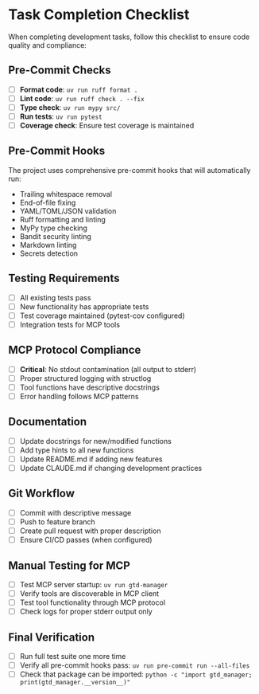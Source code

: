 # Task Completion Checklist

When completing development tasks, follow this checklist to ensure code quality and compliance:

## Pre-Commit Checks
- [ ] **Format code**: `uv run ruff format .`
- [ ] **Lint code**: `uv run ruff check . --fix`
- [ ] **Type check**: `uv run mypy src/`
- [ ] **Run tests**: `uv run pytest`
- [ ] **Coverage check**: Ensure test coverage is maintained

## Pre-Commit Hooks
The project uses comprehensive pre-commit hooks that will automatically run:
- Trailing whitespace removal
- End-of-file fixing
- YAML/TOML/JSON validation
- Ruff formatting and linting
- MyPy type checking
- Bandit security linting
- Markdown linting
- Secrets detection

## Testing Requirements
- [ ] All existing tests pass
- [ ] New functionality has appropriate tests
- [ ] Test coverage maintained (pytest-cov configured)
- [ ] Integration tests for MCP tools

## MCP Protocol Compliance
- [ ] **Critical**: No stdout contamination (all output to stderr)
- [ ] Proper structured logging with structlog
- [ ] Tool functions have descriptive docstrings
- [ ] Error handling follows MCP patterns

## Documentation
- [ ] Update docstrings for new/modified functions
- [ ] Add type hints to all new functions
- [ ] Update README.md if adding new features
- [ ] Update CLAUDE.md if changing development practices

## Git Workflow
- [ ] Commit with descriptive message
- [ ] Push to feature branch
- [ ] Create pull request with proper description
- [ ] Ensure CI/CD passes (when configured)

## Manual Testing for MCP
- [ ] Test MCP server startup: `uv run gtd-manager`
- [ ] Verify tools are discoverable in MCP client
- [ ] Test tool functionality through MCP protocol
- [ ] Check logs for proper stderr output only

## Final Verification
- [ ] Run full test suite one more time
- [ ] Verify all pre-commit hooks pass: `uv run pre-commit run --all-files`
- [ ] Check that package can be imported: `python -c "import gtd_manager; print(gtd_manager.__version__)"`